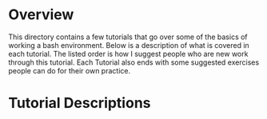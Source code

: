 # Overview #
This directory contains a few tutorials that go over some of the basics of working a bash environment. Below is a description of what is covered in each tutorial. The listed order is how I suggest people who are new work through this tutorial. Each Tutorial also ends with some suggested exercises people can do for their own practice. 


# Tutorial Descriptions #

